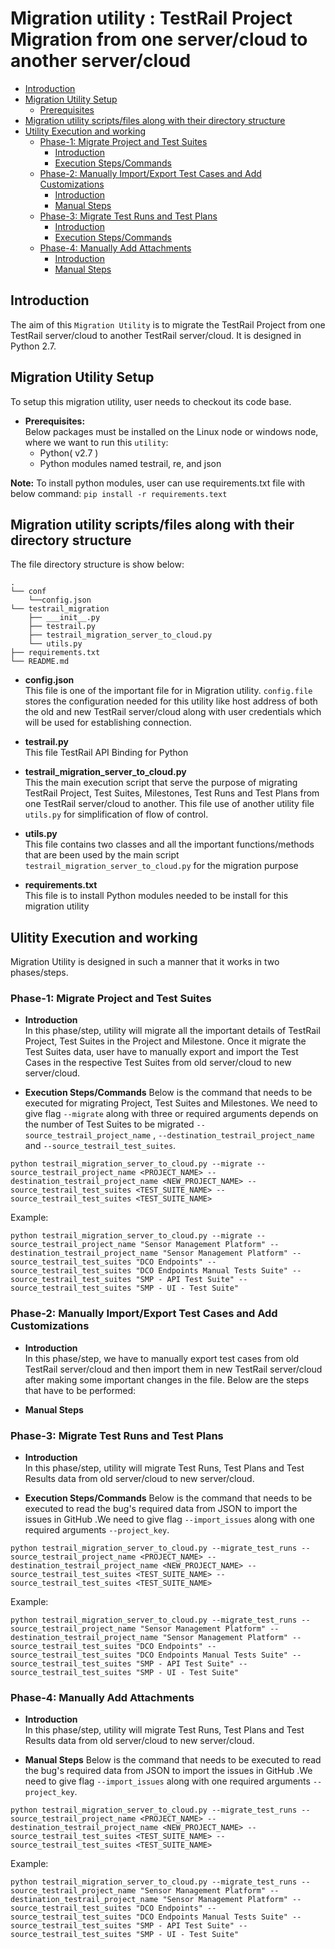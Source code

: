 # **Migration utility : TestRail Project Migration from one server/cloud to another server/cloud**

- [Introduction](#introduction)
- [Migration Utility Setup](#migration-utility-setup)
  - [Prerequisites](#prerequisites)
- [Migration utility scripts/files along with their directory structure](#migration-utility-scripts)    
- [Utility Execution and working](#execution-and-working)
    - [Phase-1: Migrate Project and Test Suites](#phase-1)
        - [Introduction](#phase-1-introduction)
        - [Execution Steps/Commands](#execution-step-phase-1)
    - [Phase-2: Manually Import/Export Test Cases and Add Customizations](#phase-2)
        - [Introduction](#phase-2-introduction)
        - [Manual Steps](#execution-step-phase-2)
    - [Phase-3: Migrate Test Runs and Test Plans](#phase-3)
        - [Introduction](#phase-3-introduction)
        - [Execution Steps/Commands](#execution-step-phase-3)
    - [Phase-4: Manually Add Attachments](#phase-4)
        - [Introduction](#phase-4-introduction)
        - [Manual Steps](#execution-step-phase-4)

## **Introduction**<a name="introduction"></a><br/>
The aim of this `Migration Utility` is to migrate the TestRail Project from one TestRail server/cloud to another TestRail server/cloud. It is designed in Python 2.7.

## **Migration Utility Setup** <a name="migration-utility-setup"></a><br/>
To setup this migration utility, user needs to checkout its code base.

  - **Prerequisites:** <a name="prerequisites"></a><br/>
  Below packages must be installed on the Linux node or windows node, where we want to run this `utility`:
      - Python( v2.7 )
      - Python modules named testrail, re, and json

**Note:** To install python modules, user can use requirements.txt file with below command:
      ```
      pip install -r requirements.text
      ```

## **Migration utility scripts/files along with their directory structure** <a name="migration-utility-scripts"></a><br/>
The file directory structure is show below:
```
.
└── conf
    └──config.json
└── testrail_migration
    ├── ___init__.py
	├── testrail.py
    ├── testrail_migration_server_to_cloud.py
    └── utils.py
├── requirements.txt
└── README.md
```
  - **config.json** <br/>This file is one of the important file for in Migration utility. `config.file` stores the configuration needed for this utility like host address of both the old and new TestRail server/cloud along with user credentials which will be used for establishing connection.
  
  - **testrail.py** <br/> This file TestRail API Binding for Python 

  - **testrail_migration_server_to_cloud.py**</br> This the main execution script that serve the purpose of migrating TestRail Project, Test Suites, Milestones, Test Runs and Test Plans from one TestRail server/cloud to another. This file use of another utility file  `utils.py` for simplification of flow of control.

  - **utils.py**</br>This file contains two classes and all the important functions/methods that are been used by the main script `testrail_migration_server_to_cloud.py` for the migration purpose

  - **requirements.txt**</br> This file is to install Python modules needed to be install for this migration utility

## **Ulitity Execution and working** <a name="execution-and-working"></a><br/>
Migration Utility is designed in such a manner that it works in two phases/steps.
### **Phase-1: Migrate Project and Test Suites** <a name="phase-1"></a>
  - **Introduction** <a name="phase-1-introduction"></a><br/>
  In this phase/step, utility will migrate all the important details of TestRail Project, Test Suites in the Project and Milestone. Once it migrate the Test Suites data, user have to manually export and import the Test Cases in the respective Test Suites from old server/cloud to new server/cloud.

  - **Execution Steps/Commands** <a name="execution-step-phase-1"></a>
  Below is the command that needs to be executed for migrating Project, Test Suites and Milestones. We need to give flag `--migrate` along with three or required arguments depends on the number of Test Suites to be migrated `--source_testrail_project_name` , `--destination_testrail_project_name` and `--source_testrail_test_suites`.

  ```
  python testrail_migration_server_to_cloud.py --migrate --source_testrail_project_name <PROJECT_NAME> --destination_testrail_project_name <NEW_PROJECT_NAME> --source_testrail_test_suites <TEST_SUITE_NAME> --source_testrail_test_suites <TEST_SUITE_NAME>
  ```
  Example:
  ```
  python testrail_migration_server_to_cloud.py --migrate --source_testrail_project_name "Sensor Management Platform" --destination_testrail_project_name "Sensor Management Platform" --source_testrail_test_suites "DCO Endpoints" --source_testrail_test_suites "DCO Endpoints Manual Tests Suite" --source_testrail_test_suites "SMP - API Test Suite" --source_testrail_test_suites "SMP - UI - Test Suite"
  ```


### **Phase-2: Manually Import/Export Test Cases and Add Customizations** <a name="phase-2"></a>
  - **Introduction** <a name="phase-2-introduction"></a><br/>
    In this phase/step, we have to manually export test cases from old TestRail server/cloud and then import them in new TestRail server/cloud after making some important changes in the file. Below are the steps that have to be performed:

  - **Manual Steps** <a name="execution-step-phase-2"></a>
 


### **Phase-3: Migrate Test Runs and Test Plans** <a name="phase-3"></a>
  - **Introduction** <a name="phase-3-introduction"></a><br/>
    In this phase/step, utility will migrate Test Runs, Test Plans and Test Results data from old server/cloud to new server/cloud.

  - **Execution Steps/Commands** <a name="execution-step-phase-3"></a>
  Below is the command that needs to be executed to read the bug's required data from JSON to import the issues in GitHub .We need to give flag `--import_issues` along with one required arguments `--project_key`.

  ```
  python testrail_migration_server_to_cloud.py --migrate_test_runs --source_testrail_project_name <PROJECT_NAME> --destination_testrail_project_name <NEW_PROJECT_NAME> --source_testrail_test_suites <TEST_SUITE_NAME> --source_testrail_test_suites <TEST_SUITE_NAME>
  ```
  Example:
  ```
  python testrail_migration_server_to_cloud.py --migrate_test_runs --source_testrail_project_name "Sensor Management Platform" --destination_testrail_project_name "Sensor Management Platform" --source_testrail_test_suites "DCO Endpoints" --source_testrail_test_suites "DCO Endpoints Manual Tests Suite" --source_testrail_test_suites "SMP - API Test Suite" --source_testrail_test_suites "SMP - UI - Test Suite"
  ```


### **Phase-4: Manually Add Attachments** <a name="phase-4"></a>
  - **Introduction** <a name="phase-4-introduction"></a><br/>
    In this phase/step, utility will migrate Test Runs, Test Plans and Test Results data from old server/cloud to new server/cloud.

  - **Manual Steps** <a name="execution-step-phase-4"></a>
  Below is the command that needs to be executed to read the bug's required data from JSON to import the issues in GitHub .We need to give flag `--import_issues` along with one required arguments `--project_key`.

  ```
  python testrail_migration_server_to_cloud.py --migrate_test_runs --source_testrail_project_name <PROJECT_NAME> --destination_testrail_project_name <NEW_PROJECT_NAME> --source_testrail_test_suites <TEST_SUITE_NAME> --source_testrail_test_suites <TEST_SUITE_NAME>
  ```
  Example:
  ```
  python testrail_migration_server_to_cloud.py --migrate_test_runs --source_testrail_project_name "Sensor Management Platform" --destination_testrail_project_name "Sensor Management Platform" --source_testrail_test_suites "DCO Endpoints" --source_testrail_test_suites "DCO Endpoints Manual Tests Suite" --source_testrail_test_suites "SMP - API Test Suite" --source_testrail_test_suites "SMP - UI - Test Suite"
  ```
